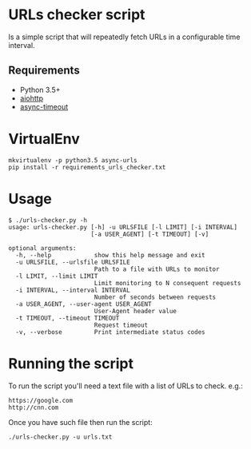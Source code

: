 # URLs checker script

Is a simple script that will repeatedly fetch URLs in a configurable time 
interval.


## Requirements

* Python 3.5+
* [aiohttp](https://aiohttp.readthedocs.io/en/stable/)
* [async-timeout](https://pypi.python.org/pypi/async_timeout/)


# VirtualEnv

```shell
mkvirtualenv -p python3.5 async-urls
pip install -r requirements_urls_checker.txt
```

# Usage

```shell
$ ./urls-checker.py -h
usage: urls-checker.py [-h] -u URLSFILE [-l LIMIT] [-i INTERVAL]
                       [-a USER_AGENT] [-t TIMEOUT] [-v]

optional arguments:
  -h, --help            show this help message and exit
  -u URLSFILE, --urlsfile URLSFILE
                        Path to a file with URLs to monitor
  -l LIMIT, --limit LIMIT
                        Limit monitoring to N consequent requests
  -i INTERVAL, --interval INTERVAL
                        Number of seconds between requests
  -a USER_AGENT, --user-agent USER_AGENT
                        User-Agent header value
  -t TIMEOUT, --timeout TIMEOUT
                        Request timeout
  -v, --verbose         Print intermediate status codes
```


# Running the script

To run the script you'll need a text file with a list of URLs to check.
e.g.:
```text
https://google.com
http://cnn.com
```

Once you have such file then run the script:
```shell
./urls-checker.py -u urls.txt
```
